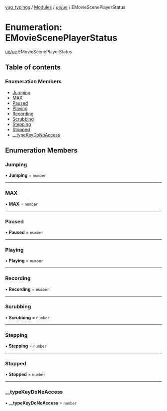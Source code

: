 [yug_typings](../README.md) / [Modules](../modules.md) / [ue/ue](../modules/ue_ue.md) / EMovieScenePlayerStatus

# Enumeration: EMovieScenePlayerStatus

[ue/ue](../modules/ue_ue.md).EMovieScenePlayerStatus

## Table of contents

### Enumeration Members

- [Jumping](ue_ue.EMovieScenePlayerStatus.md#jumping)
- [MAX](ue_ue.EMovieScenePlayerStatus.md#max)
- [Paused](ue_ue.EMovieScenePlayerStatus.md#paused)
- [Playing](ue_ue.EMovieScenePlayerStatus.md#playing)
- [Recording](ue_ue.EMovieScenePlayerStatus.md#recording)
- [Scrubbing](ue_ue.EMovieScenePlayerStatus.md#scrubbing)
- [Stepping](ue_ue.EMovieScenePlayerStatus.md#stepping)
- [Stopped](ue_ue.EMovieScenePlayerStatus.md#stopped)
- [\_\_typeKeyDoNoAccess](ue_ue.EMovieScenePlayerStatus.md#__typekeydonoaccess)

## Enumeration Members

### Jumping

• **Jumping** = `number`

___

### MAX

• **MAX** = `number`

___

### Paused

• **Paused** = `number`

___

### Playing

• **Playing** = `number`

___

### Recording

• **Recording** = `number`

___

### Scrubbing

• **Scrubbing** = `number`

___

### Stepping

• **Stepping** = `number`

___

### Stopped

• **Stopped** = `number`

___

### \_\_typeKeyDoNoAccess

• **\_\_typeKeyDoNoAccess** = `number`
